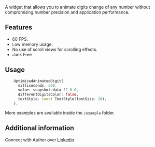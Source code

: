 A widget that allows you to animate digits change of any number
without compromising number precision and application performance.

## Features
* 60 FPS.
* Low memory usage.
* No use of scroll views for scrolling effects.
* Jank Free

## Usage

```dart
    OptimisedAnimatedDigit(
      milliseconds: 500,
      value: snapshot.data ?? 0.0,
      differentDigitsColor: false,
      textStyle: const TextStyle(fontSize: 20),
    ),
```

More examples are available inside the `/example` folder.

## Additional information

Connect with Author over [Linkedin](https://www.linkedin.com/in/abhishakkrmalviya/)
